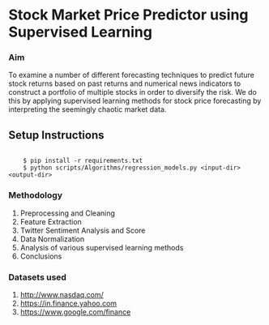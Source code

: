 # Stock Market Price Predictor using Supervised Learning

### Aim
To examine a number of different forecasting techniques to predict future stock returns based on past returns and numerical news indicators to construct a portfolio of multiple stocks in order to diversify the risk. We do this by applying supervised learning methods for stock price forecasting by interpreting the seemingly chaotic market data.

## Setup Instructions
```
   
    $ pip install -r requirements.txt
    $ python scripts/Algorithms/regression_models.py <input-dir> <output-dir>
```



### Methodology 
1. Preprocessing and Cleaning
2. Feature Extraction
3. Twitter Sentiment Analysis and Score
4. Data Normalization
5. Analysis of various supervised learning methods
6. Conclusions




### Datasets used
1. http://www.nasdaq.com/
2. https://in.finance.yahoo.com
3. https://www.google.com/finance



